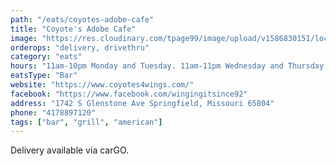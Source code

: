 ```yaml
---
path: "/eats/coyotes-adobe-cafe"
title: "Coyote's Adobe Cafe"
image: "https://res.cloudinary.com/tpage99/image/upload/v1586830151/local417eats/local417eatslogo.png"
orderops: "delivery, drivethru"
category: "eats"
hours: "11am-10pm Monday and Tuesday. 11am-11pm Wednesday and Thursday. 11am-1am Friday. 9am-1am Saturday. 9am-10pm Sunday"
eatsType: "Bar"
website: "https://www.coyotes4wings.com/"
facebook: "https://www.facebook.com/wingingitsince92"
address: "1742 S Glenstone Ave Springfield, Missouri 65804"
phone: "4178897120"
tags: ["bar", "grill", "american"]
---
```


Delivery available via carGO.
